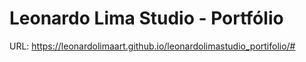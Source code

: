 # Leonardo Lima Studio - Portfólio
URL: https://leonardolimaart.github.io/leonardolimastudio_portifolio/#

